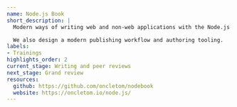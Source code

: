 ```yaml
---
name: Node.js Book
short_description: |
  Modern ways of writing web and non-web applications with the Node.js platform.

  We also design a modern publishing workflow and authoring tooling.
labels:
- Trainings
highlights_order: 2
current_stage: Writing and peer reviews
next_stage: Grand review
resources:
  github: https://github.com/oncletom/nodebook
  website: https://oncletom.io/node.js/
---
```

